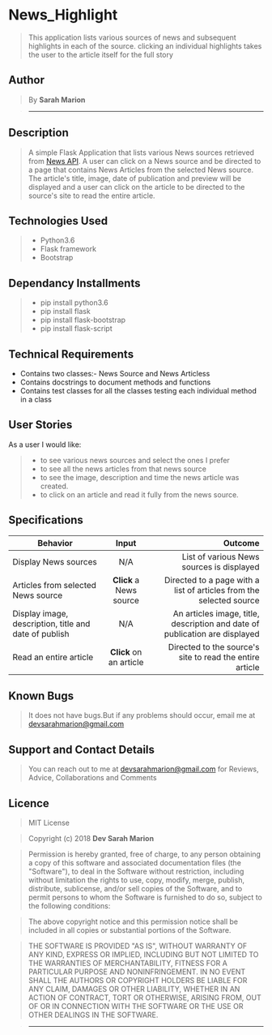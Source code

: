 # News_Highlight

> This application lists various sources of news and subsequent highlights in each of the source. clicking an individual highlights takes the user to the article itself for the full story

## Author

> By **Sarah Marion**

> -----------------------------------------------------------

## Description

> A simple Flask Application that lists various News sources retrieved from [News API](https://newsapi.org/). A user can click on a News source and be directed to a page that contains News Articles from the selected News source. The article's title, image, date of publication and preview will be displayed and a user can click on the article to be directed to the source's site to read the entire article.

## Technologies Used

> * Python3.6
> * Flask framework
> * Bootstrap

## Dependancy Installments

> * pip install python3.6
> * pip install flask
> * pip install flask-bootstrap
> * pip install flask-script

## Technical Requirements

* Contains two classes:- News Source and News Articless
* Contains docstrings to document methods and functions
* Contains test classes for all the classes testing each individual method in a class

## User Stories

As a user I would like:

> * to see various news sources and select the ones I prefer
> * to see all the news articles from that news source
> * to see the image, description and time the news article was created.
> * to click on an article and read it fully from the news source.


## Specifications

| Behavior        | Input           | Outcome  |
| ------------- |:-------------:| -----:|
| Display News sources | N/A | List of various News sources is displayed |
| Articles from selected News source | **Click** a News source | Directed to a page with a list of articles from the selected source |
| Display image, description, title and date of publish | N/A | An articles image, title, description and date of publication are displayed |
| Read an entire article | **Click** on an article | Directed to the source's site to read the entire article |


## Known Bugs

> It does not have bugs.But if any problems should occur, email me at devsarahmarion@gmail.com

## Support and Contact Details

> You can reach out to me at devsarahmarion@gmail.com
for Reviews, Advice, Collaborations and Comments

## Licence

> MIT License

> Copyright (c) 2018 **Dev Sarah Marion**

> Permission is hereby granted, free of charge, to any person obtaining a copy
of this software and associated documentation files (the "Software"), to deal
in the Software without restriction, including without limitation the rights
to use, copy, modify, merge, publish, distribute, sublicense, and/or sell
copies of the Software, and to permit persons to whom the Software is
furnished to do so, subject to the following conditions:

> The above copyright notice and this permission notice shall be included in all
copies or substantial portions of the Software.

> THE SOFTWARE IS PROVIDED "AS IS", WITHOUT WARRANTY OF ANY KIND, EXPRESS OR
IMPLIED, INCLUDING BUT NOT LIMITED TO THE WARRANTIES OF MERCHANTABILITY,
FITNESS FOR A PARTICULAR PURPOSE AND NONINFRINGEMENT. IN NO EVENT SHALL THE
AUTHORS OR COPYRIGHT HOLDERS BE LIABLE FOR ANY CLAIM, DAMAGES OR OTHER
LIABILITY, WHETHER IN AN ACTION OF CONTRACT, TORT OR OTHERWISE, ARISING FROM,
OUT OF OR IN CONNECTION WITH THE SOFTWARE OR THE USE OR OTHER DEALINGS IN THE
SOFTWARE.

> --------------------------------------------------------